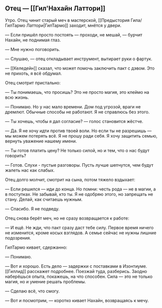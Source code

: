 ## Отец — [[Гил'Нахайн Латтори]]

Утро. Отец чинит старый меч в мастерской, [[Предыстория Гила/ГилТармо Латтори|ГилТармо]] заходит, мнётся у двери.

— Если пришёл просто постоять — проходи, не мешай, — бурчит Нахайн, не поднимая глаз.

— Мне нужно поговорить.

— Слушаю, — отец откладывает инструмент, вытирает руки о фартук.

— [[Келедейн]] сказал, что может помочь заключить пакт с дэвом. Это не прихоть, я всё обдумал.

Отец смотрит пристально:

— Ты понимаешь, что просишь? Это не просто магия, это клеймо на всю жизнь.

— Понимаю. Но у нас мало времени. Дом под угрозой, враги не дремлют. Обычные способы не работают. Я не справлюсь без этого.

— Ты хочешь, чтобы я дал согласие? — голос становится жёстче.

— Да. Я не хочу идти против твоей воли. Но если ты не разрешишь — мы можем потерять всё. Я не прошу ради себя. Я хочу защитить семью, вернуть уважение нашему имени.

— Ты готов платить цену? Не только силой, но и тем, что о нас будут говорить?

— Готов. Слухи - пустые разговоры. Пусть лучше шепчутся, чем будут жалеть нас как слабых.

Отец долго молчит, смотрит на сына, потом тяжело вздыхает:

— Если решился — иди до конца. Но помни: честь рода — не в магии, а в поступках. Не забывай, кто ты. Я не одобряю этого, но запрещать не стану. Делай, как считаешь нужным.

— Спасибо. Я не подведу.

Отец снова берёт меч, но не сразу возвращается к работе:

— И ещё. Не жди, что пакт сразу даст тебе силу. Первое время ничего не изменится, кроме косых взглядов. А семье сейчас не нужны лишние подозрения.

ГилТармо кивает, сдержанно:

— Понимаю.

— Вот и хорошо. Есть дело — задержки с поставками в Изонтиуме. [[Гиллид]] расскажет подробнее. Поезжай туда, разберись. Заодно наберёшься опыта, покажешь, на что способен. Сила — это не только магия, но и умение решать проблемы.

— Сделаю всё, что смогу.

— Вот и посмотрим, — коротко кивает Нахайн, возвращаясь к мечу. 
